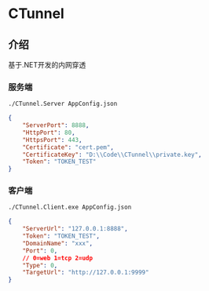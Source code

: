 # CTunnel

## 介绍

基于.NET开发的内网穿透

### 服务端

```sh
./CTunnel.Server AppConfig.json
```

```json
{
    "ServerPort": 8888,
    "HttpPort": 80,
    "HttpsPort": 443,
    "Certificate": "cert.pem",
    "CertificateKey": "D:\\Code\\CTunnel\\private.key",
    "Token": "TOKEN_TEST"
}
```

### 客户端

```sh
./CTunnel.Client.exe AppConfig.json
```

```json
{
    "ServerUrl": "127.0.0.1:8888",
    "Token": "TOKEN_TEST",
    "DomainName": "xxx",
    "Port": 0,
    // 0=web 1=tcp 2=udp
    "Type": 0,
    "TargetUrl": "http://127.0.0.1:9999"
}
```
